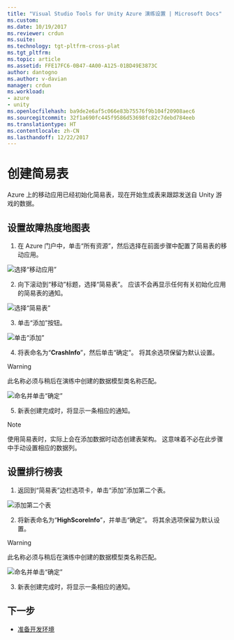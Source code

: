 ```yaml
---
title: "Visual Studio Tools for Unity Azure 演练设置 | Microsoft Docs"
ms.custom: 
ms.date: 10/19/2017
ms.reviewer: crdun
ms.suite: 
ms.technology: tgt-pltfrm-cross-plat
ms.tgt_pltfrm: 
ms.topic: article
ms.assetid: FFE17FC6-0B47-4A00-A125-01BD49E3873C
author: dantogno
ms.author: v-davian
manager: crdun
ms.workload:
- azure
- unity
ms.openlocfilehash: ba9de2e6af5c066e83b75576f9b104f20908aec6
ms.sourcegitcommit: 32f1a690fc445f9586d53698fc82c7debd784eeb
ms.translationtype: HT
ms.contentlocale: zh-CN
ms.lasthandoff: 12/22/2017
---
```

# <a name="create-easy-tables"></a>创建简易表

Azure 上的移动应用已经初始化简易表，现在开始生成表来跟踪发送自 Unity 游戏的数据。

## <a name="setup-the-crash-heatmap-table"></a>设置故障热度地图表

1. 在 Azure 门户中，单击“所有资源”，然后选择在前面步骤中配置了简易表的移动应用。

  ![选择“移动应用”](media/vstu_azure-setup-table-schema-image1.png)

2. 向下滚动到“移动”标题，选择“简易表”。 应该不会再显示任何有关初始化应用的简易表的通知。  

  ![选择“简易表”](media/vstu_azure-setup-table-schema-image2.png)

3. 单击“添加”按钮。

  ![单击“添加”](media/vstu_azure-setup-table-schema-image3.png)

4. 将表命名为“**CrashInfo**”，然后单击“确定”。 将其余选项保留为默认设置。

  > [!WARNING]
  > 此名称必须与稍后在演练中创建的数据模型类名称匹配。

  ![命名并单击“确定”](media/vstu_azure-setup-table-schema-image4.png)

5. 新表创建完成时，将显示一条相应的通知。

> [!NOTE]
> 使用简易表时，实际上会在添加数据时动态创建表架构。 这意味着不必在此步骤中手动设置相应的数据列。

## <a name="setup-the-leaderboard-table"></a>设置排行榜表

1. 返回到“简易表”边栏选项卡，单击“添加”添加第二个表。

  ![添加第二个表](media/vstu_azure-setup-table-schema-image10.png)

2. 将新表命名为“**HighScoreInfo**”，并单击“确定”。 将其余选项保留为默认设置。

  > [!WARNING]
  > 此名称必须与稍后在演练中创建的数据模型类名称匹配。

  ![命名并单击“确定”](media/vstu_azure-setup-table-schema-image11.png)

3. 新表创建完成时，将显示一条相应的通知。


## <a name="next-step"></a>下一步

* [准备开发环境](visual-studio-tools-for-unity-azure-prepare.md)
